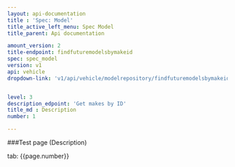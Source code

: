 ```yaml
---
layout: api-documentation
title : 'Spec: Model'
title_active_left_menu: Spec Model
title_parent: Api documentation

amount_version: 2
title-endpoint: findfuturemodelsbymakeid
spec: spec_model
version: v1
api: vehicle
dropdown-link: 'v1/api/vehicle/modelrepository/findfuturemodelsbymakeid'


level: 3
description_edpoint: 'Get makes by ID'
title_md : Description
number: 1

---
```



###Test page (Description)

tab: {{page.number}}

